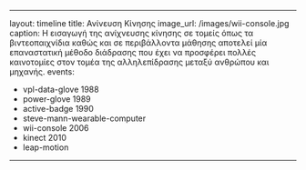 ---
layout: timeline 
title: Ανίνευση Κίνησης
image_url: /images/wii-console.jpg
caption: H εισαγωγή της ανίχνευσης κίνησης σε τομείς όπως τα βιντεοπαιχνίδια καθώς και σε περιβάλλοντα
μάθησης αποτελεί μία επαναστατική μέθοδο διάδρασης που έχει να προσφέρει πολλές καινοτομίες στον τομέα της
αλληλεπίδρασης μεταξύ ανθρώπου και μηχανής. 
events:
  - vpl-data-glove  1988
  - power-glove 1989
  - active-badge 1990
  - steve-mann-wearable-computer
  - wii-console 2006
  - kinect 2010
  - leap-motion
 ---
